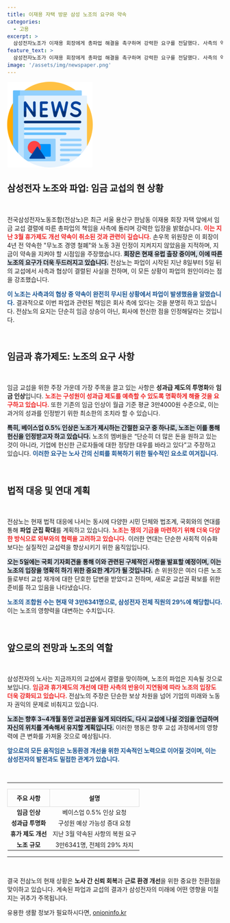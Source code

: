 ```yaml
---
title: 이재용 자택 방문 삼성 노조의 요구와 약속
categories:
  - 고용
excerpt: >
  삼성전자노조가 이재용 회장에게 총파업 해결을 촉구하며 강력한 요구를 전달했다. 사측의 약속 위반을 지적하며, 임금 인상과 투명한 성과급 제도를 주장하는 노조의 행보가 주목받고 있다.
feature_text: >
  삼성전자노조가 이재용 회장에게 총파업 해결을 촉구하며 강력한 요구를 전달했다. 사측의 약속 위반을 지적하며, 임금 인상과 투명한 성과급 제도를 주장하는 노조의 행보가 주목받고 있다.
image: '/assets/img/newspaper.png'
---
```


<p><img src="/assets/img/newspaper.png" alt="kimp 속보" /></p>

<h2 data-ke-size="size26">삼성전자 노조와 파업: 임금 교섭의 현 상황</h2>

<p data-ke-size="size16">&nbsp;</p>

<p>전국삼성전자노동조합(전삼노)은 최근 서울 용산구 한남동 이재용 회장 자택 앞에서 임금 교섭 결렬에 따른 총파업의 책임을 사측에 돌리며 강력한 입장을 밝혔습니다. <b><span style="color: #ee2323;">이는 지난 3월 휴가제도 개선 약속이 취소된 것과 관련이 깊습니다.</span></b> 손우목 위원장은 이 회장이 4년 전 약속한 "무노조 경영 철폐"와 노동 3권 인정이 지켜지지 않았음을 지적하며, 지금이 약속을 지켜야 할 시점임을 주장했습니다. <b><span style="background-color: #21538527;">회장은 현재 유럽 출장 중이며, 이에 따른 노조의 요구가 더욱 두드러지고 있습니다.</span></b> 전삼노는 파업이 시작된 지난 8일부터 5일 뒤의 교섭에서 사측과 협상이 결렬된 사실을 전하며, 이 모든 상황이 파업의 원인이라는 점을 강조했습니다.</p>

<p><b><span style="color: #1a5490;">이 노조는 사측과의 협상 중 약속이 완전히 무시된 상황에서 파업이 발생했음을 알렸습니다.</span></b> 결과적으로 이번 파업과 관련된 책임은 회사 측에 있다는 것을 분명히 하고 있습니다. 전삼노의 요지는 단순히 임금 상승이 아닌, 회사에 헌신한 점을 인정해달라는 것입니다.</p>

<p data-ke-size="size16">&nbsp;</p>

<h2 data-ke-size="size26">임금과 휴가제도: 노조의 요구 사항</h2>

<p data-ke-size="size16">&nbsp;</p>

<p>임금 교섭을 위한 주장 가운데 가장 주목을 끌고 있는 사항은 <b>성과급 제도의 투명화</b>와 <b>임금 인상</b>입니다. <b><span style="color: #ee2323;">노조는 구성원이 성과급 제도를 예측할 수 있도록 명확하게 해줄 것을 요구하고 있습니다.</span></b> 또한 기존의 임금 인상이 월급 기준 평균 3만4000원 수준으로, 이는 과거의 성과를 인정받기 위한 최소한의 조치라 할 수 있습니다.</p>

<p><b><span style="background-color: #21538527;">특히, 베이스업 0.5% 인상은 노조가 제시하는 간절한 요구 중 하나로, 노조는 이를 통해 헌신을 인정받고자 하고 있습니다.</span></b> 노조의 멤버들은 “단순히 더 많은 돈을 원하고 있는 것이 아니라, 기업에 헌신한 근로자들에 대한 정당한 대우를 바라고 있다”고 주장하고 있습니다. <b><span style="color: #1a5490;">이러한 요구는 노사 간의 신뢰를 회복하기 위한 필수적인 요소로 여겨집니다.</span></b></p>

<p data-ke-size="size16">&nbsp;</p>

<h2 data-ke-size="size26">법적 대응 및 연대 계획</h2>

<p data-ke-size="size16">&nbsp;</p>

<p>전삼노는 현재 법적 대응에 나서는 동시에 다양한 시민 단체와 법조계, 국회와의 연대를 통해 <b>파업 군집 확대</b>를 계획하고 있습니다. <b><span style="color: #ee2323;">노조는 쟁의 기금을 마련하기 위해 더욱 다양한 방식으로 외부와의 협력을 고려하고 있습니다.</span></b> 이러한 연대는 단순한 사회적 이슈화보다는 실질적인 교섭력을 향상시키기 위한 움직임입니다.</p>

<p><b><span style="background-color: #21538527;">오는 5일에는 국회 기자회견을 통해 이와 관련된 구체적인 사항을 발표할 예정이며, 이는 노조의 입장을 명확히 하기 위한 중요한 계기가 될 것입니다.</span></b> 손 위원장은 여러 다른 노조들로부터 교섭 재개에 대한 단호한 답변을 받았다고 전하며, 새로운 교섭권 확보를 위한 준비를 하고 있음을 나타냈습니다.</p>

<p><b><span style="color: #1a5490;">노조의 조합원 수는 현재 약 3만6341명으로, 삼성전자 전체 직원의 29%에 해당합니다.</span></b> 이는 노조의 영향력을 대변하는 수치입니다.</p>

<p data-ke-size="size16">&nbsp;</p>

<h2 data-ke-size="size26">앞으로의 전망과 노조의 역할</h2>

<p data-ke-size="size16">&nbsp;</p>

<p>삼성전자의 노사는 지금까지의 교섭에서 결렬을 맞이하며, 노조의 파업은 지속될 것으로 보입니다. <b><span style="color: #ee2323;">임금과 휴가제도의 개선에 대한 사측의 반응이 지연됨에 따라 노조의 입장도 더욱 강화되고 있습니다.</span></b> 전삼노의 주장은 단순한 보상 차원을 넘어 기업의 미래와 노동자 권익의 문제로 비춰지고 있습니다.</p>

<p><b><span style="background-color: #21538527;">노조는 향후 3~4개월 동안 교섭권을 잃게 되더라도, 다시 교섭에 나설 것임을 언급하며 자신의 위치를 계속해서 유지할 계획입니다.</span></b> 이러한 행동은 향후 교섭 과정에서의 영향력에 큰 변화를 가져올 것으로 예상됩니다.</p>

<p><b><span style="color: #1a5490;">앞으로의 모든 움직임은 노동환경 개선을 위한 지속적인 노력으로 이어질 것이며, 이는 삼성전자의 발전과도 밀접한 관계가 있습니다.</span></b></p>

<p data-ke-size="size16">&nbsp;</p>

<hr>

<table style="width: 100%; border-collapse: collapse; margin-top: 10px; margin-bottom: 10px;">
    <thead>
        <tr>
            <th style="text-align: center; border: 1px solid #dddddd; padding: 10px;"><b>주요 사항</b></th>
            <th style="text-align: center; border: 1px solid #dddddd; padding: 10px;"><b>설명</b></th>
        </tr>
    </thead>
    <tbody>
        <tr>
            <td style="text-align: center; height: 17px;"><b>임금 인상</b></td>
            <td style="text-align: center; height: 17px;">베이스업 0.5% 인상 요청</td>
        </tr>
        <tr>
            <td style="text-align: center; height: 17px;"><b>성과급 투명화</b></td>
            <td style="text-align: center; height: 17px;">구성원 예상 가능성 증대 요청</td>
        </tr>
        <tr>
            <td style="text-align: center; height: 17px;"><b>휴가 제도 개선</b></td>
            <td style="text-align: center; height: 17px;">지난 3월 약속된 사항의 복원 요구</td>
        </tr>
        <tr>
            <td style="text-align: center; height: 17px;"><b>노조 규모</b></td>
            <td style="text-align: center; height: 17px;">3만6341명, 전체의 29% 차지</td>
        </tr>
    </tbody>
</table>

<hr>

<p data-ke-size="size16">&nbsp;</p>

<p>결국 전삼노의 현재 상황은 <b>노사 간 신뢰 회복</b>과 <b>근로 환경 개선</b>을 위한 중요한 전환점을 맞이하고 있습니다. 계속된 파업과 교섭의 결과가 삼성전자의 미래에 어떤 영향을 미칠지는 귀추가 주목됩니다.</p>
유용한 생활 정보가 필요하시다면, <a href="https://onioninfo.kr" rel="dofollow">onioninfo.kr</a>


